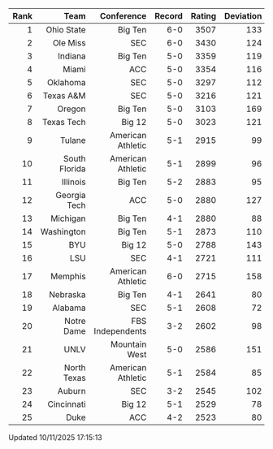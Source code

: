 | Rank  | Team                 | Conference           | Record   | Rating | Deviation |
| ---:  | ---:                 | ---:                 | ---:     | ---:   | ---:      |
| 1     | Ohio State           | Big Ten              | 6-0      | 3507   | 133       |
| 2     | Ole Miss             | SEC                  | 6-0      | 3430   | 124       |
| 3     | Indiana              | Big Ten              | 5-0      | 3359   | 119       |
| 4     | Miami                | ACC                  | 5-0      | 3354   | 116       |
| 5     | Oklahoma             | SEC                  | 5-0      | 3297   | 112       |
| 6     | Texas A&M            | SEC                  | 5-0      | 3216   | 121       |
| 7     | Oregon               | Big Ten              | 5-0      | 3103   | 169       |
| 8     | Texas Tech           | Big 12               | 5-0      | 3023   | 121       |
| 9     | Tulane               | American Athletic    | 5-1      | 2915   | 99        |
| 10    | South Florida        | American Athletic    | 5-1      | 2899   | 96        |
| 11    | Illinois             | Big Ten              | 5-2      | 2883   | 95        |
| 12    | Georgia Tech         | ACC                  | 5-0      | 2880   | 127       |
| 13    | Michigan             | Big Ten              | 4-1      | 2880   | 88        |
| 14    | Washington           | Big Ten              | 5-1      | 2873   | 110       |
| 15    | BYU                  | Big 12               | 5-0      | 2788   | 143       |
| 16    | LSU                  | SEC                  | 4-1      | 2721   | 111       |
| 17    | Memphis              | American Athletic    | 6-0      | 2715   | 158       |
| 18    | Nebraska             | Big Ten              | 4-1      | 2641   | 80        |
| 19    | Alabama              | SEC                  | 5-1      | 2608   | 72        |
| 20    | Notre Dame           | FBS Independents     | 3-2      | 2602   | 98        |
| 21    | UNLV                 | Mountain West        | 5-0      | 2586   | 151       |
| 22    | North Texas          | American Athletic    | 5-1      | 2584   | 85        |
| 23    | Auburn               | SEC                  | 3-2      | 2545   | 102       |
| 24    | Cincinnati           | Big 12               | 5-1      | 2529   | 78        |
| 25    | Duke                 | ACC                  | 4-2      | 2523   | 80        |

Updated 10/11/2025 17:15:13
